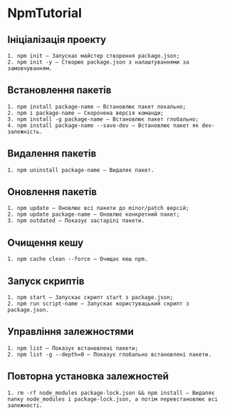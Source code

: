 # NpmTutorial

## Ініціалізація проекту

```
1. npm init — Запускає майстер створення package.json;
2. npm init -y — Створює package.json з налаштуваннями за замовчуванням.
```

## Встановлення пакетів

```
1. npm install package-name — Встановлює пакет локально;
2. npm i package-name — Скорочена версія команди;
3. npm install -g package-name — Встановлює пакет глобально;
4. npm install package-name --save-dev — Встановлює пакет як dev-залежність.
```

## Видалення пакетів

```
1. npm uninstall package-name — Видаляє пакет.
```

## Оновлення пакетів

```
1. npm update — Оновлює всі пакети до minor/patch версій;
2. npm update package-name — Оновлює конкретний пакет;
3. npm outdated — Показує застарілі пакети.
```

## Очищення кешу

```
1. npm cache clean --force — Очищає кеш npm.
```

## Запуск скриптів

```
1. npm start — Запускає скрипт start з package.json;
2. npm run script-name — Запускає користувацький скрипт з package.json.
```

## Управління залежностями

```
1. npm list — Показує встановлені пакети;
2. npm list -g --depth=0 — Показує глобально встановлені пакети.
```

## Повторна установка залежностей

```
1. rm -rf node_modules package-lock.json && npm install — Видаляє папку node_modules і package-lock.json, а потім перевстановлює всі залежності.
```
